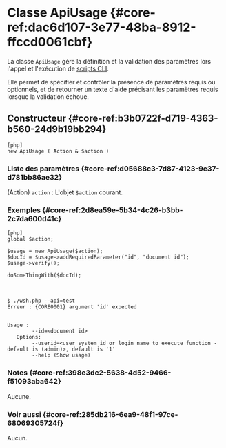 # Classe ApiUsage {#core-ref:dac6d107-3e77-48ba-8912-ffccd0061cbf}

La classe `ApiUsage` gère la définition et la validation des paramètres lors
l'appel et l'exécution de [scripts CLI][scripts_cli].

Elle permet de spécifier et contrôler la présence de paramètres requis ou
optionnels, et de retourner un texte d'aide précisant les paramètres requis
lorsque la validation échoue.

## Constructeur {#core-ref:b3b0722f-d719-4363-b560-24d9b19bb294}

    [php]
    new ApiUsage ( Action & $action )

### Liste des paramètres {#core-ref:d05688c3-7d87-4123-9e37-d781bb86ae32}

(Action) `action`
:   L'objet `$action` courant.

### Exemples {#core-ref:2d8ea59e-5b34-4c26-b3bb-2c7da600d41c}

    [php]
    global $action;
    
    $usage = new ApiUsage($action);
    $docId = $usage->addRequiredParameter("id", "document id");
    $usage->verify();
    
    doSomeThingWith($docId);

&nbsp;

    $ ./wsh.php --api=test
    Erreur : {CORE0001} argument 'id' expected
    
    
    Usage :
            --id=<document id>
       Options:
            --userid=<user system id or login name to execute function - default is (admin)>, default is '1'
            --help (Show usage) 

### Notes {#core-ref:398e3dc2-5638-4d52-9466-f51093aba642}

Aucune.

### Voir aussi {#core-ref:285db216-6ea9-48f1-97ce-68069305724f}

Aucun.

<!-- links -->
[scripts_cli]: #core-ref:1566c46d-a53d-44cf-8c3f-0d0e21c0b117